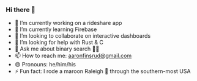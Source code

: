 ### Hi there 👋
- 🔭 I’m currently working on a rideshare app
- 🌱 I’m currently learning Firebase
- 👯 I’m looking to collaborate on interactive dashboards
- 🤔 I’m looking for help with Rust & C
- 💬 Ask me about binary search 🌲🌲
- 📫 How to reach me: [aaronfinsrud@gmail.com](mailto:aaronfinsrud@gmail.com)
- 😄 Pronouns: he/him/his
- ⚡ Fun fact: I rode a maroon Raleigh 🚴 through the southern-most USA
